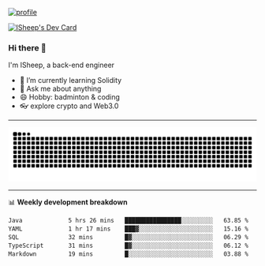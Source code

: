 [![profile](https://user-images.githubusercontent.com/54968314/208005045-e4b42f3b-833d-4242-bfcc-e764865553a2.svg)](https://www.calligrapher.ai/)

<a href="https://app.daily.dev/linziyang1106"><img src="https://api.daily.dev/devcards/v2/i4Spwx5Skx5FpTqWcwoit.png?r=kgx&type=wide" width="652" alt="ISheep's Dev Card"/></a>

### Hi there 🐏

I'm ISheep, a back-end engineer

- 🔭 I’m currently learning Solidity
- 💬 Ask me about anything
- 😄 Hobby: badminton & coding
- 👓 explore crypto and Web3.0

-------

![](https://raw.githubusercontent.com/ISheepp/ISheepp/output/github-contribution-grid-snake.svg)

-------

📊 **Weekly development breakdown**
<!--START_SECTION:waka-->

```txt
Java             5 hrs 26 mins   ████████████████░░░░░░░░░   63.85 %
YAML             1 hr 17 mins    ███▓░░░░░░░░░░░░░░░░░░░░░   15.16 %
SQL              32 mins         █▓░░░░░░░░░░░░░░░░░░░░░░░   06.29 %
TypeScript       31 mins         █▓░░░░░░░░░░░░░░░░░░░░░░░   06.12 %
Markdown         19 mins         █░░░░░░░░░░░░░░░░░░░░░░░░   03.88 %
```

<!--END_SECTION:waka-->
